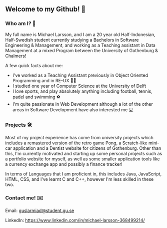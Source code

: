 ## Welcome to my Github! 👋
### Who am I? 🤔
My full name is Michael Larsson, and I am a 20 year old Half-Indonesian, Half-Swedish student currently studying a Bachelors in Software Engineering & Management, and working as a Teaching assistant in Data Management at a mixed Program between the University of Gothenburg & Chalmers! 

A few quick facts about me:
- I've worked as a Teaching Assistant previously in Object Oriented Programming and in RE-UX 👨‍🏫
- I studied one year of Computer Science at the University of Delft
- I love sports, and play absolutely anything including football, tennis, padel and swimming ⚽
- I'm quite passionate in Web Development although a lot of the other areas in Software Development have also interested me 💻

### Projects 🛠️
Most of my project experience has come from university projects which includes a remastered version of the retro game Pong, a Scratch-like mini-car application and a Dentist website for citizens of Gothenburg. Other than this, I'm currently motivated and starting up some personal projects such as a portfolio website for myself, as well as some smaller application tools like a currency exchange app and possibly a finance tracker!

In terms of Languages that I am proficient in, this includes Java, JavaScript, HTML, CSS, and I've learnt C and C++, however I'm less skilled in these two.

### Contact me! ✉️
Email: guslarmiad@student.gu.se

LinkedIn: https://www.linkedin.com/in/michael-larsson-368499214/

<!--
**BrakeLightBoy/BrakeLightBoy** is a ✨ _special_ ✨ repository because its `README.md` (this file) appears on your GitHub profile.

Here are some ideas to get you started:

- 🔭 I’m currently working on ...
- 🌱 I’m currently learning ...
- 👯 I’m looking to collaborate on ...
- 🤔 I’m looking for help with ...
- 💬 Ask me about ...
- 📫 How to reach me: ...
- 😄 Pronouns: ...
- ⚡ Fun fact: ...
-->
